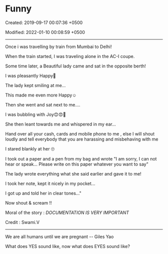 # Funny

Created: 2019-09-17 00:07:36 +0500

Modified: 2022-01-10 00:08:59 +0500

---

Once i was travelling by train from Mumbai to Delhi!

When the train started, I was traveling alone in the AC-I coupe.

Some time later, a Beautiful lady came and sat in the opposite berth!

I was pleasantly Happy🙂

The lady kept smiling at me...

This made me even more Happy☺

Then she went and sat next to me....

I was bubbling with Joy😊😍🤗

She then leant towards me and whispered in my ear...

Hand over all your cash, cards and mobile phone to me , else I will shout loudly and tell everybody that you are harassing and misbehaving with me

I stared blankly at her 🙄

I took out a paper and a pen from my bag and wrote "I am sorry, I can not hear or speak... Please write on this paper whatever you want to say"

The lady wrote everything what she said earlier and gave it to me!

I took her note, kept it nicely in my pocket...

I got up and told her in clear tones..."

Now shout & scream !!

Moral of the story : *DOCUMENTATION IS VERY IMPORTANT*

Credit : Swami.V

---

We are all humans until we are pregnant -- Giles Yao

What does YES sound like, now what does EYES sound like?

